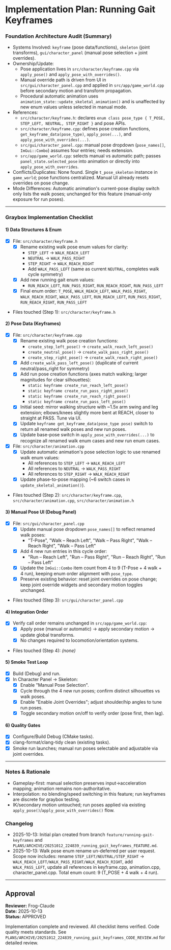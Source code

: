 # Implementation Plan: Running Gait Keyframes

### Foundation Architecture Audit (Summary)

- Systems Involved: `keyframe` (pose data/functions), `skeleton` (joint transforms), `gui/character_panel` (manual pose selection + joint overrides).
- Ownership/Update:
  - Pose application lives in `src/character/keyframe.cpp` via `apply_pose()` and `apply_pose_with_overrides()`.
  - Manual override path is driven from UI in `src/gui/character_panel.cpp` and applied in `src/app/game_world.cpp` before secondary motion and transform propagation.
  - Procedural automatic animation uses `animation_state::update_skeletal_animation()` and is unaffected by new enum values unless selected in manual mode.
- References:
  - `src/character/keyframe.h`: declares `enum class pose_type { T_POSE, STEP_LEFT, NEUTRAL, STEP_RIGHT }` and pose APIs.
  - `src/character/keyframe.cpp`: defines pose creation functions, `get_keyframe_data(pose_type)`, `apply_pose(...)`, and `apply_pose_with_overrides(...)`.
  - `src/gui/character_panel.cpp`: manual pose dropdown (`pose_names[]`, `ImGui::Combo`) assumes four entries; needs extension.
  - `src/app/game_world.cpp`: selects manual vs automatic path; passes `panel_state.selected_pose` into animation or directly into `apply_pose_with_overrides`.
- Conflicts/Duplicates: None found. Single `t_pose_skeleton` instance in `game_world`; pose functions centralized. Manual UI already resets overrides on pose change.
- Mode Differences: Automatic animation's current-pose display switch only lists the walk poses; unchanged for this feature (manual-only exposure for run poses).

---

### Graybox Implementation Checklist

#### 1) Data Structures & Enum

- [x] File: `src/character/keyframe.h`
  - [x] Rename existing walk pose enum values for clarity:
    - `STEP_LEFT` → `WALK_REACH_LEFT`
    - `NEUTRAL` → `WALK_PASS_RIGHT` 
    - `STEP_RIGHT` → `WALK_REACH_RIGHT`
    - Add `WALK_PASS_LEFT` (same as current `NEUTRAL`, completes walk cycle symmetry)
  - [x] Add new running gait enum values:
    - `RUN_REACH_LEFT`, `RUN_PASS_RIGHT`, `RUN_REACH_RIGHT`, `RUN_PASS_LEFT`
  - [x] Final enum order: `T_POSE`, `WALK_REACH_LEFT`, `WALK_PASS_RIGHT`, `WALK_REACH_RIGHT`, `WALK_PASS_LEFT`, `RUN_REACH_LEFT`, `RUN_PASS_RIGHT`, `RUN_REACH_RIGHT`, `RUN_PASS_LEFT`
- Files touched (Step 1): `src/character/keyframe.h`

#### 2) Pose Data (Keyframes)

- [x] File: `src/character/keyframe.cpp`
  - [x] Rename existing walk pose creation functions:
    - `create_step_left_pose()` → `create_walk_reach_left_pose()`
    - `create_neutral_pose()` → `create_walk_pass_right_pose()`
    - `create_step_right_pose()` → `create_walk_reach_right_pose()`
  - [x] Add `create_walk_pass_left_pose()` (duplicate of current neutral/pass_right for symmetry)
  - [x] Add run pose creation functions (axes match walking; larger magnitudes for clear silhouettes):
    - `static keyframe create_run_reach_left_pose()`
    - `static keyframe create_run_pass_right_pose()`
    - `static keyframe create_run_reach_right_pose()`
    - `static keyframe create_run_pass_left_pose()`
  - [x] Initial seed: mirror walking structure with ~1.5x arm swing and leg extension; elbows/knees slightly more bent at REACH, closer to straight at PASS. Tune via UI.
  - [x] Update `keyframe get_keyframe_data(pose_type pose)` switch to return all renamed walk poses and new run poses.
  - [x] Update base-pose switch in `apply_pose_with_overrides(...)` to recognize all renamed walk enum cases and new run enum cases.

- [x] File: `src/character/animation.cpp`
  - [x] Update automatic animation's pose selection logic to use renamed walk enum values:
    - All references to `STEP_LEFT` → `WALK_REACH_LEFT`
    - All references to `NEUTRAL` → `WALK_PASS_RIGHT`
    - All references to `STEP_RIGHT` → `WALK_REACH_RIGHT`
  - [x] Update phase-to-pose mapping (~6 switch cases in `update_skeletal_animation()`).

- Files touched (Step 2): `src/character/keyframe.cpp`, `src/character/animation.cpp`, `src/character/animation.h`

#### 3) Manual Pose UI (Debug Panel)

- [x] File: `src/gui/character_panel.cpp`
  - [x] Update manual pose dropdown `pose_names[]` to reflect renamed walk poses:
    - "T-Pose", "Walk – Reach Left", "Walk – Pass Right", "Walk – Reach Right", "Walk – Pass Left"
  - [x] Add 4 new run entries in this cycle order:
    - "Run – Reach Left", "Run – Pass Right", "Run – Reach Right", "Run – Pass Left"
  - [x] Update the `ImGui::Combo` item count from 4 to 9 (T-Pose + 4 walk + 4 run), keeping enum order alignment with `pose_type`.
  - [x] Preserve existing behavior: reset joint overrides on pose change; keep joint override widgets and secondary motion toggles unchanged.

- Files touched (Step 3): `src/gui/character_panel.cpp`

#### 4) Integration Order

- [x] Verify call order remains unchanged in `src/app/game_world.cpp`:
  - [x] Apply pose (manual or automatic) -> apply secondary motion -> update global transforms.
  - [x] No changes required to locomotion/orientation systems.

- Files touched (Step 4): _(none)_

#### 5) Smoke Test Loop

- [x] Build (Debug) and run.
- [x] In Character Panel → Skeleton:
  - [x] Enable "Manual Pose Selection".
  - [x] Cycle through the 4 new run poses; confirm distinct silhouettes vs walk poses.
  - [x] Enable "Enable Joint Overrides"; adjust shoulder/hip angles to tune run poses.
  - [x] Toggle secondary motion on/off to verify order (pose first, then lag).

#### 6) Quality Gates

- [x] Configure/Build Debug (CMake tasks).
- [x] clang-format/clang-tidy clean (existing tasks).
- [x] Smoke run launches; manual run poses selectable and adjustable via joint overrides.

---

### Notes & Rationale

- Gameplay-first: manual selection preserves input→acceleration mapping; animation remains non-authoritative.
- Interpolation: no blending/speed switching in this feature; run keyframes are discrete for graybox testing.
- IK/secondary motion untouched; run poses applied via existing `apply_pose()`/`apply_pose_with_overrides()` flow.

### Changelog

- 2025-10-13: Initial plan created from branch `feature/running-gait-keyframes` and `PLANS/ARCHIVE/20251012_224839_running_gait_keyframes_FEATURE.md`.
- 2025-10-13: Walk pose enum rename un-deferred per user request. Scope now includes: rename `STEP_LEFT/NEUTRAL/STEP_RIGHT` → `WALK_REACH_LEFT/WALK_PASS_RIGHT/WALK_REACH_RIGHT`, add `WALK_PASS_LEFT`, update all references in keyframe.cpp, animation.cpp, character_panel.cpp. Total enum count: 9 (T_POSE + 4 walk + 4 run).

---

## Approval

**Reviewer:** Frog-Claude  
**Date:** 2025-10-13  
**Status:** APPROVED

Implementation complete and reviewed. All checklist items verified. Code quality meets standards. See `PLANS/ARCHIVE/20251012_224839_running_gait_keyframes_CODE_REVIEW.md` for detailed review.
